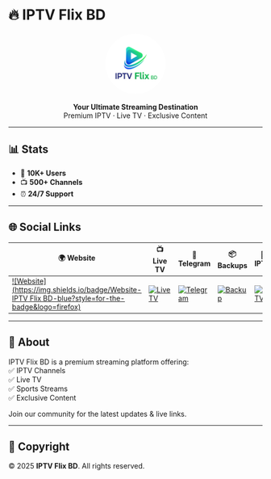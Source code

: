 # 🔥 IPTV Flix BD

<p align="center">
  <img src="logo/logo.jpg" alt="IPTV Flix BD Logo" width="120" height="120" style="border-radius:50%;">
</p>

<p align="center">
  <b>Your Ultimate Streaming Destination</b><br>
  Premium IPTV · Live TV · Exclusive Content
</p>

---

## 📊 Stats

- 👥 **10K+ Users**  
- 📺 **500+ Channels**  
- ⏰ **24/7 Support**

---

## 🌐 Social Links

| 🌍 Website | 📺 Live TV | 💬 Telegram | 📦 Backups | 📡 IPTV | 🐙 GitHub | 📩 Contact |
|------------|------------|-------------|------------|---------|-----------|------------|
| [![Website](https://img.shields.io/badge/Website-IPTV Flix BD-blue?style=for-the-badge&logo=firefox)](https://IPTVFlixBD.pages.dev) | [![LiveTV](https://img.shields.io/badge/Live%20TV-Watch-red?style=for-the-badge&logo=tv)](https://IPTVFlixBD.pages.dev) | [![Telegram](https://img.shields.io/badge/Join-Telegram-blue?style=for-the-badge&logo=telegram)](https://t.me/IPTVFlixBD) | [![Backup](https://img.shields.io/badge/Backups-Telegram-lightgrey?style=for-the-badge&logo=database)](https://t.me/IPTVFlixBDbackup) | [![IPTV](https://img.shields.io/badge/IPTV-Telegram-green?style=for-the-badge&logo=satellite)](https://t.me/IPTVFlixBD) | [![GitHub](https://img.shields.io/badge/GitHub-IPTVFlixBD-black?style=for-the-badge&logo=github)](https://github.com/IPTVFlixBD) | [![Contact](https://img.shields.io/badge/Contact-Telegram-informational?style=for-the-badge&logo=telegram)](https://t.me/) |

---

## 🚀 About

IPTV Flix BD is a premium streaming platform offering:  
✅ IPTV Channels  
✅ Live TV  
✅ Sports Streams  
✅ Exclusive Content  

Join our community for the latest updates & live links.  

---

## 📅 Copyright

© 2025 **IPTV Flix BD**. All rights reserved.
